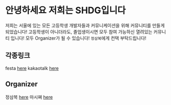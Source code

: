 # 안녕하세요 저희는 SHDG입니다

저희는 서울에 있는 모든 고등학생 개발자들과 커뮤니케이션을 위해 커뮤니티를 만들게 되었습니다!
고등학생이 아니더라도, 졸업생이시면 모두 참여 가능하신 열려있는 커뮤니티 입니다!
모두 Organizer가 될 수 있습니다! `정삼복`에게 컨택 부탁드립니다!

## 각종링크

festa [here](https://festa.io/hosts/2003)
kakaotalk [here](https://open.kakao.com/o/gGAJxvvf)

## Organizer

정삼복 [here](https://github.com/sambok23)
마시쪄 [here](https://github.com/igiza1213)
